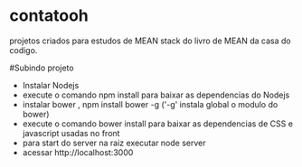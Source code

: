 # contatooh
projetos criados para estudos de MEAN stack do livro de MEAN da casa do codigo.

#Subindo projeto

- Instalar Nodejs
- execute o comando npm install para baixar as dependencias do Nodejs
- instalar bower , npm install bower -g    ('-g' instala global o modulo do bower)
- execute o comando bower install para baixar as dependencias de CSS e javascript usadas no front
- para start do server na raiz executar node server
- acessar  http://localhost:3000
